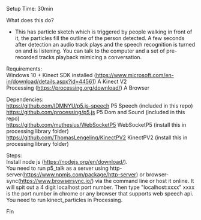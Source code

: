 Setup Time: 30min

What does this do?  
- This has particle sketch which is triggered by people walking in front of it, the particles fill the outline of the person detected. A few seconds after detection an audio track plays and the speech recognition is turned on and is listening. You can talk to the computer and a set of pre-recorded tracks playback mimicing a conversation.  

Requirements:  
Windows 10 + Kinect SDK installed (https://www.microsoft.com/en-in/download/details.aspx?id=44561) 
A Kinect V2  
Processing (https://processing.org/download/)
A Browser

Dependencies:   
https://github.com/IDMNYU/p5.js-speech P5 Speech (included in this repo)  
https://github.com/processing/p5.js P5 Dom and Sound (included in this repo)    
https://github.com/muthesius/WebSocketP5 WebSocketP5 (install this in processing library folder)  
https://github.com/ThomasLengeling/KinectPV2 KinectPV2 (install this in processing library folder)  

Steps:  
Install node js (https://nodejs.org/en/download/).   
You need to run p5_talk as a server using http-server(https://www.npmjs.com/package/http-server) or browser-sync(https://www.browsersync.io/) via the command line or host it online. It will spit out a 4 digit localhost port number. Then type "localhost:xxxx" xxxx is the port number in chrome or any browser that supports web speech api.  
You need to run kinect_particles in Processing.  

Fin  
